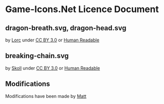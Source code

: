 # Game-Icons.Net Licence Document

## dragon-breath.svg, dragon-head.svg
by [Lorc](https://lorcblog.blogspot.com/) under [CC BY 3.0](https://creativecommons.org/licenses/by/3.0/legalcode) or [Human Readable](http://creativecommons.org/licenses/by/3.0/)

## breaking-chain.svg
by [Skoll](https://game-icons.net/) under [CC BY 3.0](https://creativecommons.org/licenses/by/3.0/legalcode) or [Human Readable](http://creativecommons.org/licenses/by/3.0/)


## Modifications
Modifications have been made by [Matt](https://github.com/matt-walsh)